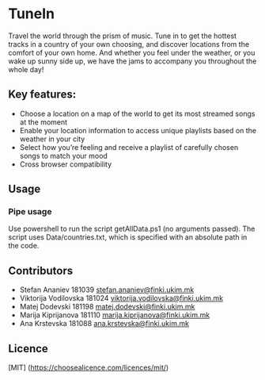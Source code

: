 # TuneIn

Travel the world through the prism of music. Tune in to get the hottest tracks in a country of your own choosing, and discover locations from the comfort of your own home. And whether you feel under the weather, or you wake up sunny side up, we have the jams to accompany you throughout the whole day!

## Key features:

- Choose a location on a map of the world to get its most streamed songs at the moment
- Enable your location information to access unique playlists based on the weather in your city
- Select how you’re feeling and receive a playlist of carefully chosen songs to match your mood
- Cross browser compatibility

## Usage

### Pipe usage
Use powershell to run the script getAllData.ps1 (no arguments passed).
The script uses Data/countries.txt, which is specified with an absolute path in the code.

## Contributors
- Stefan Ananiev 181039 stefan.ananiev@finki.ukim.mk
- Viktorija Vodilovska 181024 viktorija.vodilovska@finki.ukim.mk
- Matej Dodevski 181198 matej.dodevski@finki.ukim.mk
- Marija Kiprijanova 181110 marija.kiprijanova@finki.ukim.mk
- Ana Krstevska 181088 ana.krstevska@finki.ukim.mk

## Licence
[MIT]
(https://choosealicence.com/licences/mit/)
